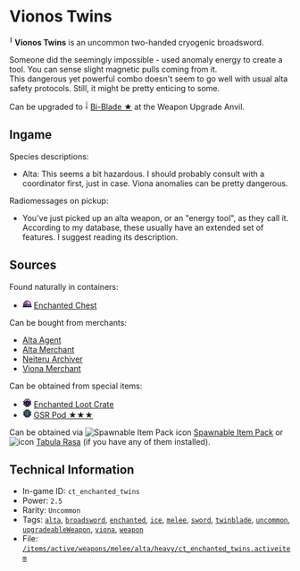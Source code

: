 # Vionos Twins

<img src="https://raw.githubusercontent.com/Ceterai/Enternia/main/items/active/weapons/melee/alta/heavy/ct_enchanted_twins.png" alt="Vionos Twins icon" loading="lazy" height="16px" width="auto" /> **Vionos Twins** is an uncommon two-handed cryogenic broadsword.

Someone did the seemingly impossible - used anomaly energy to create a tool. You can sense slight magnetic pulls coming from it.  
This dangerous yet powerful combo doesn't seem to go well with usual alta safety protocols. Still, it might be pretty enticing to some.

Can be upgraded to <img src="https://raw.githubusercontent.com/Ceterai/Enternia/main/items/active/weapons/melee/alta/heavy/ct_enchanted_twins_2.png" alt="Bi-Blade ★ icon" loading="lazy" height="16px" width="auto" /> [Bi-Blade ★](https://ceterai.github.io/MyEnternia/Wiki/Bi-Blade) at the Weapon Upgrade Anvil.

## Ingame

Species descriptions:

- Alta: This seems a bit hazardous. I should probably consult with a coordinator first, just in case. Viona anomalies can be pretty dangerous.

Radiomessages on pickup:

- You've just picked up an alta weapon, or an "energy tool", as they call it. According to my database, these usually have an extended set of features. I suggest reading its description.

## Sources

Found naturally in containers:

- <img src="https://raw.githubusercontent.com/Ceterai/Enternia/main/objects/biome/alterash/viona/chest/icon.png" alt="Enchanted Chest icon" loading="lazy" height="16px" width="auto" /> [Enchanted Chest](https://ceterai.github.io/MyEnternia/Wiki/EnchantedChest)

Can be bought from merchants:

- [Alta Agent](https://ceterai.github.io/MyEnternia/Wiki/AltaAgent)
- [Alta Merchant](https://ceterai.github.io/MyEnternia/Wiki/AltaMerchant)
- [Neiteru Archiver](https://ceterai.github.io/MyEnternia/Wiki/NeiteruArchiver)
- [Viona Merchant](https://ceterai.github.io/MyEnternia/Wiki/VionaMerchant)

Can be obtained from special items:

- <img src="https://raw.githubusercontent.com/Ceterai/Enternia/main/items/active/alta/loot/biome/ct_enchanted_loot.png" alt="Enchanted Loot Crate icon" loading="lazy" height="16px" width="auto" /> [Enchanted Loot Crate](https://ceterai.github.io/MyEnternia/Wiki/EnchantedLootCrate)
- <img src="https://raw.githubusercontent.com/Ceterai/Enternia/main/items/active/alta/loot/other/gsr.png" alt="GSR Pod ★★★ icon" loading="lazy" height="16px" width="auto" /> [GSR Pod ★★★](https://ceterai.github.io/MyEnternia/Wiki/GSRPod)

Can be obtained via <img src="https://raw.githubusercontent.com/Silverfeelin/Starbound-SpawnableItemPack/master/interface/sip/iconSmall.png" alt="Spawnable Item Pack icon" width="18" height="14"/> [Spawnable Item Pack](https://steamcommunity.com/sharedfiles/filedetails/?id=733665104) or <img src="https://steamuserimages-a.akamaihd.net/ugc/263843960696222713/3EC9A7C005541F7D577EBCB8C5736B4EFC9973D6/" alt="icon" width="8" height="12"/> [Tabula Rasa](https://community.playstarbound.com/resources/the-tabula-rasa.3222/) (if you have any of them installed).

## Technical Information

- In-game ID: `ct_enchanted_twins`
- Power: `2.5`
- Rarity: `Uncommon`
- Tags: [`alta`](https://ceterai.github.io/MyEnternia/Wiki/Tags/Alta), [`broadsword`](https://ceterai.github.io/MyEnternia/Wiki/Tags/Broadsword), [`enchanted`](https://ceterai.github.io/MyEnternia/Wiki/Tags/Enchanted), [`ice`](https://ceterai.github.io/MyEnternia/Wiki/Tags/Ice), [`melee`](https://ceterai.github.io/MyEnternia/Wiki/Tags/Melee), [`sword`](https://ceterai.github.io/MyEnternia/Wiki/Tags/Sword), [`twinblade`](https://ceterai.github.io/MyEnternia/Wiki/Tags/Twinblade), [`uncommon`](https://ceterai.github.io/MyEnternia/Wiki/Tags/Uncommon), [`upgradeableWeapon`](https://ceterai.github.io/MyEnternia/Wiki/Tags/UpgradeableWeapon), [`viona`](https://ceterai.github.io/MyEnternia/Wiki/Tags/Viona), [`weapon`](https://ceterai.github.io/MyEnternia/Wiki/Tags/Weapon)
- File: [`/items/active/weapons/melee/alta/heavy/ct_enchanted_twins.activeitem`](https://github.com/Ceterai/Enternia/blob/main/items/active/weapons/melee/alta/heavy/ct_enchanted_twins.activeitem)
